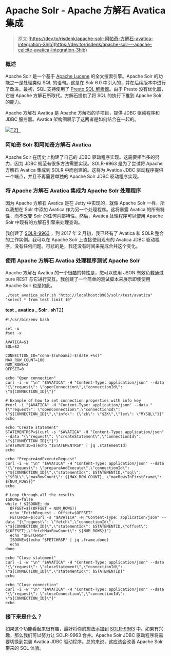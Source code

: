# Apache Solr - Apache 方解石 Avatica 集成

> 原文:[https://dev.to/risdenk/apache-solr-阿帕奇-方解石-avatica-integration-3hjb](https://dev.to/risdenk/apache-solr---apache-calcite-avatica-integration-3hjb)

### 概述

Apache Solr 是一个基于 [Apache Lucene](https://lucene.apache.org/solr/) 的全文搜索引擎。Apache Solr 的功能之一是处理类似 SQL 的语句。这是在 Solr 6.0 中引入的，并在后续版本中进行了改进。最初，SQL 支持使用了 [Presto SQL 解析器](https://github.com/prestodb/presto/blob/master/presto-parser/src/main/java/com/facebook/presto/sql/parser/SqlParser.java)。由于 Presto 没有优化器，它被 Apache 方解石所取代。方解石提供了将 SQL 的执行下推到 Apache Solr 的能力。

Apache 方解石 Avatica 是 Apache 方解石的子项目，提供 JDBC 驱动程序和 JDBC 服务器。Avatica 架构图展示了这两者是如何结合在一起的。

[![](../Images/b5e9eb19632b45851353c377be415bdd.png)T2】](https://res.cloudinary.com/practicaldev/image/fetch/s--trGQvjnq--/c_limit%2Cf_auto%2Cfl_progressive%2Cq_auto%2Cw_880/https://raw.githubusercontent.com/julianhyde/share/master/slides/avatica-architecture.png)

### 阿帕奇 Solr 和阿帕奇方解石 Avatica

Apache Solr 在历史上构建了自己的 JDBC 驱动程序实现。这需要相当多的努力，因为 JDBC 规范有很多方法需要实现。SOLR-9963 是为了尝试将 Apache 方解石 Avatica 集成到 SOLR 中而创建的。这将为 Avatica JDBC 驱动程序提供一个端点，并且不再需要单独的 Apache Solr JDBC 驱动程序实现。

### 将 Apache 方解石 Avatica 集成为 Apache Solr 处理程序

因为 Apache 方解石 Avatica 是在 Jetty 中实现的，就像 Apache Solr 一样，所以我想在 Solr 中添加 Avatica 作为另一个处理程序。这将暴露 Avatica 的所有特性，而不改变 Solr 的任何内部特性。然后，Avatica 处理程序可以使用 Apache Solr 中现有的方解石引擎来处理查询。

我创建了 [SOLR-9963](https://issues.apache.org/jira/browse/SOLR-9963) ，到 2017 年 2 月初，我已经有了 Avatica 和 SOLR 整合的工作实例。我可以在 Apache Solr 上直接使用现有的 Avatica JDBC 驱动程序，没有任何问题。可悲的是，我还没有时间来完成合并这个变化。

### 使用 Apache 方解石 Avatica 处理程序测试 Apache Solr

Apache 方解石 Avatica 的一个很酷的特性是，您可以使用 JSON 有效负载通过 pure REST 与它进行交互。我创建了一个简单的测试脚本来展示即使使用 Apache Solr 也是如此。

`./test_avatica_solr.sh "http://localhost:8983/solr/test/avatica" "select * from test limit 10"`

**test _ avatica _ Solr . sh**T2】

```
#!/usr/bin/env bash

set -u
#set -x

AVATICA=$1
SQL=$2

CONNECTION_ID="conn-$(whoami)-$(date +%s)"
MAX_ROW_COUNT=100
NUM_ROWS=2
OFFSET=0

echo "Open connection"
curl -i -w "\n" "$AVATICA" -H "Content-Type: application/json" --data "{\"request\": \"openConnection\",\"connectionId\": \"${CONNECTION_ID}\"}"

# Example of how to set connection properties with info key
#curl -i "$AVATICA" -H "Content-Type: application/json" --data "{\"request\": \"openConnection\",\"connectionId\": \"${CONNECTION_ID}\",\"info\": {\"zk\": \"$ZK\",\"lex\": \"MYSQL\"}}"
echo

echo "Create statement"
STATEMENTRSP=$(curl -s "$AVATICA" -H "Content-Type: application/json" --data "{\"request\": \"createStatement\",\"connectionId\": \"${CONNECTION_ID}\"}")
STATEMENTID=$(echo "$STATEMENTRSP" | jq .statementId)
echo

echo "PrepareAndExecuteRequest"
curl -i -w "\n" "$AVATICA" -H "Content-Type: application/json" --data "{\"request\": \"prepareAndExecute\",\"connectionId\": \"${CONNECTION_ID}\",\"statementId\": $STATEMENTID,\"sql\": \"$SQL\",\"maxRowCount\": ${MAX_ROW_COUNT}, \"maxRowsInFirstFrame\": ${NUM_ROWS}}"
echo

# Loop through all the results
ISDONE=false
while ! $ISDONE; do
  OFFSET=$((OFFSET + NUM_ROWS))
  echo "FetchRequest - Offset=$OFFSET"
  FETCHRSP=$(curl -s "$AVATICA" -H "Content-Type: application/json" --data "{\"request\": \"fetch\",\"connectionId\": \"${CONNECTION_ID}\",\"statementId\": $STATEMENTID,\"offset\": ${OFFSET},\"fetchMaxRowCount\": ${NUM_ROWS}}")
  echo "$FETCHRSP"
  ISDONE=$(echo "$FETCHRSP" | jq .frame.done)
  echo
done

echo "Close statement"
curl -i -w "\n" "$AVATICA" -H "Content-Type: application/json" --data "{\"request\": \"closeStatement\",\"connectionId\": \"${CONNECTION_ID}\",\"statementId\": $STATEMENTID}"
echo

echo "Close connection"
curl -i -w "\n" "$AVATICA" -H "Content-Type: application/json" --data "{\"request\": \"closeConnection\",\"connectionId\": \"${CONNECTION_ID}\"}"
echo 
```

### 接下来是什么？

如果这个功能看起来很有趣，最好将你的想法添加到 [SOLR-9963](https://issues.apache.org/jira/browse/SOLR-9963) 中。如果有兴趣，那么我们可以努力让 SOLR-9963 合并。Apache Solr JDBC 驱动程序将需要切换到包装 Avatica JDBC 驱动程序。总的来说，这应该会改善 Apache Solr 带来的 SQL 体验。